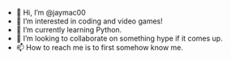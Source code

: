 - 👋 Hi, I’m @jaymac00
- 👀 I’m interested in coding and video games!
- 🌱 I’m currently learning Python.
- 💞️ I’m looking to collaborate on something hype if it comes up.
- 📫 How to reach me is to first somehow know me.

<!---
jaymac00/jaymac00 is a ✨ special ✨ repository because its `README.md` (this file) appears on your GitHub profile.
You can click the Preview link to take a look at your changes.
--->
